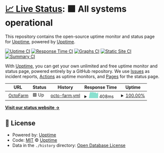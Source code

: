 # [📈 Live Status](https://https://notexpectedyet.github.io): <!--live status--> **🟩 All systems operational**

This repository contains the open-source uptime monitor and status page for [Upptime](https://upptime.js.org), powered by [Upptime](https://github.com/upptime/upptime).

[![Uptime CI](https://github.com/NotExpectedYet/service-monitoring/workflows/Uptime%20CI/badge.svg)](https://github.com/upptime/upptime/actions?query=workflow%3A%22Uptime+CI%22)
[![Response Time CI](https://github.com/NotExpectedYet/service-monitoring/workflows/Response%20Time%20CI/badge.svg)](https://github.com/upptime/upptime/actions?query=workflow%3A%22Response+Time+CI%22)
[![Graphs CI](https://github.com/NotExpectedYet/service-monitoring/workflows/Graphs%20CI/badge.svg)](https://github.com/upptime/upptime/actions?query=workflow%3A%22Graphs+CI%22)
[![Static Site CI](https://github.com/NotExpectedYet/service-monitoring/workflows/Static%20Site%20CI/badge.svg)](https://github.com/upptime/upptime/actions?query=workflow%3A%22Static+Site+CI%22)
[![Summary CI](https://github.com/NotExpectedYet/service-monitoring/workflows/Summary%20CI/badge.svg)](https://github.com/upptime/upptime/actions?query=workflow%3A%22Summary+CI%22)

With [Upptime](https://upptime.js.org), you can get your own unlimited and free uptime monitor and status page, powered entirely by a GitHub repository. We use [Issues](https://github.com/upptime/upptime/issues) as incident reports, [Actions](https://github.com/upptime/upptime/actions) as uptime monitors, and [Pages](https://https://notexpectedyet.github.io) for the status page.

<!--start: status pages-->
<!-- This summary is generated by Upptime (https://github.com/upptime/upptime) -->
<!-- Do not edit this manually, your changes will be overwritten -->
<!-- prettier-ignore -->
| URL | Status | History | Response Time | Uptime |
| --- | ------ | ------- | ------------- | ------ |
| <img alt="" src="https://favicons.githubusercontent.com/octofarm.net" height="13"> [OctoFarm](https://octofarm.net) | 🟩 Up | [octo-farm.yml](https://github.com/NotExpectedYetOrg/OctoFarm-Service-Monitoring/commits/HEAD/history/octo-farm.yml) | <details><summary><img alt="Response time graph" src="./graphs/octo-farm/response-time-week.png" height="20"> 408ms</summary><br><a href="https://notexpectedyetorg.github.io/service-monitoring/history/octo-farm"><img alt="Response time 495" src="https://img.shields.io/endpoint?url=https%3A%2F%2Fraw.githubusercontent.com%2FNotExpectedYetOrg%2FOctoFarm-Service-Monitoring%2FHEAD%2Fapi%2Focto-farm%2Fresponse-time.json"></a><br><a href="https://notexpectedyetorg.github.io/service-monitoring/history/octo-farm"><img alt="24-hour response time 431" src="https://img.shields.io/endpoint?url=https%3A%2F%2Fraw.githubusercontent.com%2FNotExpectedYetOrg%2FOctoFarm-Service-Monitoring%2FHEAD%2Fapi%2Focto-farm%2Fresponse-time-day.json"></a><br><a href="https://notexpectedyetorg.github.io/service-monitoring/history/octo-farm"><img alt="7-day response time 408" src="https://img.shields.io/endpoint?url=https%3A%2F%2Fraw.githubusercontent.com%2FNotExpectedYetOrg%2FOctoFarm-Service-Monitoring%2FHEAD%2Fapi%2Focto-farm%2Fresponse-time-week.json"></a><br><a href="https://notexpectedyetorg.github.io/service-monitoring/history/octo-farm"><img alt="30-day response time 480" src="https://img.shields.io/endpoint?url=https%3A%2F%2Fraw.githubusercontent.com%2FNotExpectedYetOrg%2FOctoFarm-Service-Monitoring%2FHEAD%2Fapi%2Focto-farm%2Fresponse-time-month.json"></a><br><a href="https://notexpectedyetorg.github.io/service-monitoring/history/octo-farm"><img alt="1-year response time 495" src="https://img.shields.io/endpoint?url=https%3A%2F%2Fraw.githubusercontent.com%2FNotExpectedYetOrg%2FOctoFarm-Service-Monitoring%2FHEAD%2Fapi%2Focto-farm%2Fresponse-time-year.json"></a></details> | <details><summary><a href="https://notexpectedyetorg.github.io/service-monitoring/history/octo-farm">100.00%</a></summary><a href="https://notexpectedyetorg.github.io/service-monitoring/history/octo-farm"><img alt="All-time uptime 100.00%" src="https://img.shields.io/endpoint?url=https%3A%2F%2Fraw.githubusercontent.com%2FNotExpectedYetOrg%2FOctoFarm-Service-Monitoring%2FHEAD%2Fapi%2Focto-farm%2Fuptime.json"></a><br><a href="https://notexpectedyetorg.github.io/service-monitoring/history/octo-farm"><img alt="24-hour uptime 100.00%" src="https://img.shields.io/endpoint?url=https%3A%2F%2Fraw.githubusercontent.com%2FNotExpectedYetOrg%2FOctoFarm-Service-Monitoring%2FHEAD%2Fapi%2Focto-farm%2Fuptime-day.json"></a><br><a href="https://notexpectedyetorg.github.io/service-monitoring/history/octo-farm"><img alt="7-day uptime 100.00%" src="https://img.shields.io/endpoint?url=https%3A%2F%2Fraw.githubusercontent.com%2FNotExpectedYetOrg%2FOctoFarm-Service-Monitoring%2FHEAD%2Fapi%2Focto-farm%2Fuptime-week.json"></a><br><a href="https://notexpectedyetorg.github.io/service-monitoring/history/octo-farm"><img alt="30-day uptime 100.00%" src="https://img.shields.io/endpoint?url=https%3A%2F%2Fraw.githubusercontent.com%2FNotExpectedYetOrg%2FOctoFarm-Service-Monitoring%2FHEAD%2Fapi%2Focto-farm%2Fuptime-month.json"></a><br><a href="https://notexpectedyetorg.github.io/service-monitoring/history/octo-farm"><img alt="1-year uptime 100.00%" src="https://img.shields.io/endpoint?url=https%3A%2F%2Fraw.githubusercontent.com%2FNotExpectedYetOrg%2FOctoFarm-Service-Monitoring%2FHEAD%2Fapi%2Focto-farm%2Fuptime-year.json"></a></details>

<!--end: status pages-->

[**Visit our status website →**](https://https://notexpectedyet.github.io)

## 📄 License

- Powered by: [Upptime](https://github.com/upptime/upptime)
- Code: [MIT](./LICENSE) © [Upptime](https://upptime.js.org)
- Data in the `./history` directory: [Open Database License](https://opendatacommons.org/licenses/odbl/1-0/)
